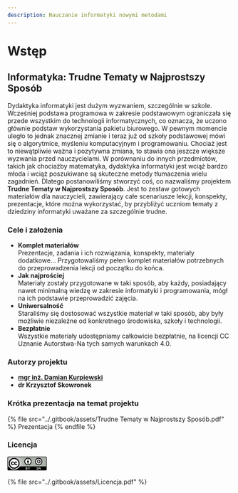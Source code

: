 ```yaml
---
description: Nauczanie informatyki nowymi metodami
---
```


# Wstęp

## Informatyka: Trudne Tematy w Najprostszy Sposób

Dydaktyka informatyki jest dużym wyzwaniem, szczególnie w szkole. Wcześniej podstawa programowa w zakresie podstawowym ograniczała się przede wszystkim do technologii informatycznych, co oznacza, że uczono głównie podstaw wykorzystania pakietu biurowego. W pewnym momencie uległo to jednak znacznej zmianie i teraz już od szkoły podstawowej mówi się o algorytmice, myśleniu komputacyjnym i programowaniu. Chociaż jest to niewątpliwie ważna i pozytywna zmiana, to stawia ona jeszcze większe wyzwania przed nauczycielami. W porównaniu do innych przedmiotów, takich jak chociażby matematyka, dydaktyka informatyki jest wciąż bardzo młoda i wciąż poszukiwane są skuteczne metody tłumaczenia wielu zagadnień. Dlatego postanowiliśmy stworzyć coś, co nazwaliśmy projektem **Trudne Tematy w Najprostszy Sposób**. Jest to zestaw gotowych materiałów dla nauczycieli, zawierający całe scenariusze lekcji, konspekty, prezentacje, które można wykorzystać, by przybliżyć uczniom tematy z dziedziny informatyki uważane za szczególnie trudne.

### Cele i założenia

* **Komplet materiałów**\
  Prezentacje, zadania i ich rozwiązania, konspekty, materiały dodatkowe... Przygotowaliśmy pełen komplet materiałów potrzebnych do przeprowadzenia lekcji od początku do końca.
* **Jak najprościej**\
  Materiały zostały przygotowane w taki sposób, aby każdy, posiadający nawet minimalną wiedzę w zakresie informatyki i programowania, mógł na ich podstawie przeprowadzić zajęcia.
* **Uniwersalność**\
  Staraliśmy się dostosować wszystkie materiał w taki sposób, aby były możliwie niezależne od konkretnego środowiska, szkoły i technologii.
* **Bezpłatnie**\
  Wszystkie materiały udostępniamy całkowicie bezpłatnie, na licencji CC Uznanie Autorstwa-Na tych samych warunkach 4.0.

### Autorzy projektu

* [**mgr inż. Damian Kurpiewski**](https://blackbat13.github.io)
* **dr Krzysztof Skowronek**

### Krótka prezentacja na temat projektu

{% file src="../.gitbook/assets/Trudne Tematy w Najprostszy Sposób.pdf" %}
Prezentacja
{% endfile %}

### **Licencja**

![Uznanie autorstwa-Na tych samych warunkach 4.0](.gitbook/assets/88x31.png)

{% file src="../.gitbook/assets/Licencja.pdf" %}
